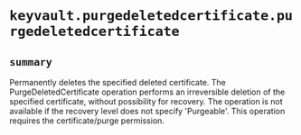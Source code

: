# `keyvault.purgedeletedcertificate.purgedeletedcertificate`

## `summary`
Permanently deletes the specified deleted certificate. The PurgeDeletedCertificate operation performs an irreversible deletion of the specified certificate, without possibility for recovery. The operation is not available if the recovery level does not specify 'Purgeable'. This operation requires the certificate/purge permission.



